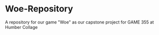 # Woe-Repository
A repository for our game "Woe" as our capstone project for GAME 355 at Humber Collage
